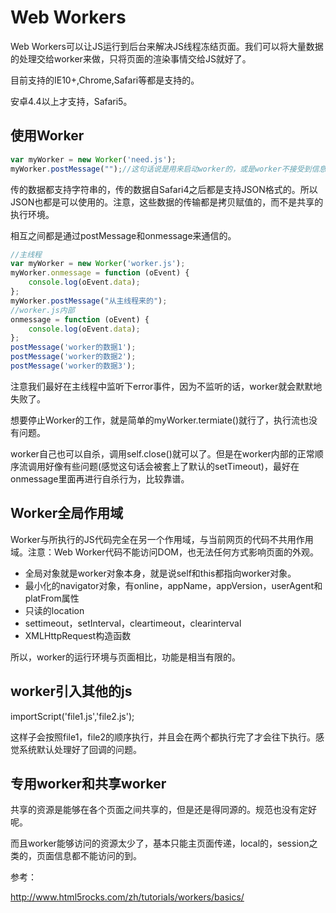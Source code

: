 # Web Workers
Web Workers可以让JS运行到后台来解决JS线程冻结页面。我们可以将大量数据的处理交给worker来做，只将页面的渲染事情交给JS就好了。

目前支持的IE10+,Chrome,Safari等都是支持的。

安卓4.4以上才支持，Safari5。

## 使用Worker

```javascript
var myWorker = new Worker('need.js');
myWorker.postMessage("");//这句话说是用来启动worker的，或是worker不接受到信息是不会触发的，但是Chrome好像只要new了就会执行了..
```

传的数据都支持字符串的，传的数据自Safari4之后都是支持JSON格式的。所以JSON也都是可以使用的。注意，这些数据的传输都是拷贝赋值的，而不是共享的执行环境。

相互之间都是通过postMessage和onmessage来通信的。

```javascript
//主线程
var myWorker = new Worker('worker.js');
myWorker.onmessage = function (oEvent) {
    console.log(oEvent.data);
};
myWorker.postMessage("从主线程来的");
//worker.js内部
onmessage = function (oEvent) {
    console.log(oEvent.data);
};
postMessage('worker的数据1');
postMessage('worker的数据2');
postMessage('worker的数据3');
```

注意我们最好在主线程中监听下error事件，因为不监听的话，worker就会默默地失败了。

想要停止Worker的工作，就是简单的myWorker.termiate()就行了，执行流也没有问题。

worker自己也可以自杀，调用self.close()就可以了。但是在worker内部的正常顺序流调用好像有些问题(感觉这句话会被套上了默认的setTimeout)，最好在onmessage里面再进行自杀行为，比较靠谱。

## Worker全局作用域
Worker与所执行的JS代码完全在另一个作用域，与当前网页的代码不共用作用域。注意：Web Worker代码不能访问DOM，也无法任何方式影响页面的外观。

 - 全局对象就是worker对象本身，就是说self和this都指向worker对象。
 - 最小化的navigator对象，有online，appName，appVersion，userAgent和platFrom属性
 - 只读的location
 - settimeout，setInterval，cleartimeout，clearinterval
 - XMLHttpRequest构造函数

所以，worker的运行环境与页面相比，功能是相当有限的。

## worker引入其他的js
importScript('file1.js','file2.js');

这样子会按照file1，file2的顺序执行，并且会在两个都执行完了才会往下执行。感觉系统默认处理好了回调的问题。

## 专用worker和共享worker
共享的资源是能够在各个页面之间共享的，但是还是得同源的。规范也没有定好呢。

而且worker能够访问的资源太少了，基本只能主页面传递，local的，session之类的，页面信息都不能访问的到。

参考：

  http://www.html5rocks.com/zh/tutorials/workers/basics/
